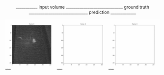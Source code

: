 <p align="center">
  ___________ input volume _____________________________ ground truth ______________________________ prediction _____________
</p>

![Alt Text](https://github.com/cweo/3DElegansTracking/blob/master/yey.gif)
